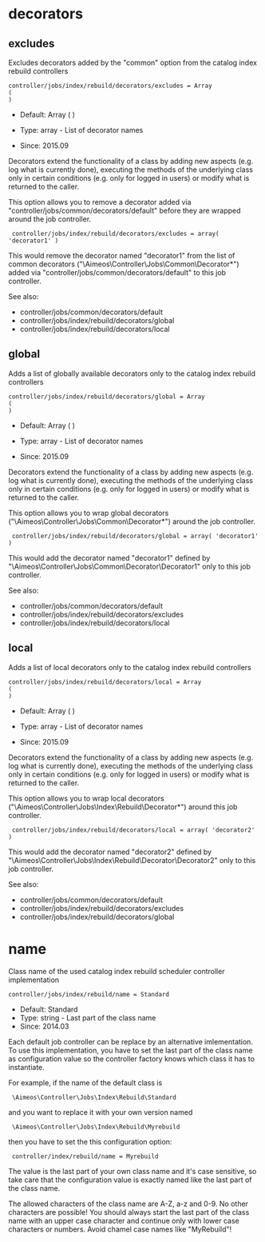 
# decorators
## excludes

Excludes decorators added by the "common" option from the catalog index rebuild controllers

```
controller/jobs/index/rebuild/decorators/excludes = Array
(
)
```

* Default: Array
(
)

* Type: array - List of decorator names
* Since: 2015.09

Decorators extend the functionality of a class by adding new aspects
(e.g. log what is currently done), executing the methods of the underlying
class only in certain conditions (e.g. only for logged in users) or
modify what is returned to the caller.

This option allows you to remove a decorator added via
"controller/jobs/common/decorators/default" before they are wrapped
around the job controller.

```
 controller/jobs/index/rebuild/decorators/excludes = array( 'decorator1' )
```

This would remove the decorator named "decorator1" from the list of
common decorators ("\Aimeos\Controller\Jobs\Common\Decorator\*") added via
"controller/jobs/common/decorators/default" to this job controller.

See also:

* controller/jobs/common/decorators/default
* controller/jobs/index/rebuild/decorators/global
* controller/jobs/index/rebuild/decorators/local

## global

Adds a list of globally available decorators only to the catalog index rebuild controllers

```
controller/jobs/index/rebuild/decorators/global = Array
(
)
```

* Default: Array
(
)

* Type: array - List of decorator names
* Since: 2015.09

Decorators extend the functionality of a class by adding new aspects
(e.g. log what is currently done), executing the methods of the underlying
class only in certain conditions (e.g. only for logged in users) or
modify what is returned to the caller.

This option allows you to wrap global decorators
("\Aimeos\Controller\Jobs\Common\Decorator\*") around the job controller.

```
 controller/jobs/index/rebuild/decorators/global = array( 'decorator1' )
```

This would add the decorator named "decorator1" defined by
"\Aimeos\Controller\Jobs\Common\Decorator\Decorator1" only to this job controller.

See also:

* controller/jobs/common/decorators/default
* controller/jobs/index/rebuild/decorators/excludes
* controller/jobs/index/rebuild/decorators/local

## local

Adds a list of local decorators only to the catalog index rebuild controllers

```
controller/jobs/index/rebuild/decorators/local = Array
(
)
```

* Default: Array
(
)

* Type: array - List of decorator names
* Since: 2015.09

Decorators extend the functionality of a class by adding new aspects
(e.g. log what is currently done), executing the methods of the underlying
class only in certain conditions (e.g. only for logged in users) or
modify what is returned to the caller.

This option allows you to wrap local decorators
("\Aimeos\Controller\Jobs\Index\Rebuild\Decorator\*") around this job controller.

```
 controller/jobs/index/rebuild/decorators/local = array( 'decorator2' )
```

This would add the decorator named "decorator2" defined by
"\Aimeos\Controller\Jobs\Index\Rebuild\Decorator\Decorator2" only to this job
controller.

See also:

* controller/jobs/common/decorators/default
* controller/jobs/index/rebuild/decorators/excludes
* controller/jobs/index/rebuild/decorators/global

# name

Class name of the used catalog index rebuild scheduler controller implementation

```
controller/jobs/index/rebuild/name = Standard
```

* Default: Standard
* Type: string - Last part of the class name
* Since: 2014.03

Each default job controller can be replace by an alternative imlementation.
To use this implementation, you have to set the last part of the class
name as configuration value so the controller factory knows which class it
has to instantiate.

For example, if the name of the default class is

```
 \Aimeos\Controller\Jobs\Index\Rebuild\Standard
```

and you want to replace it with your own version named

```
 \Aimeos\Controller\Jobs\Index\Rebuild\Myrebuild
```

then you have to set the this configuration option:

```
 controller/index/rebuild/name = Myrebuild
```

The value is the last part of your own class name and it's case sensitive,
so take care that the configuration value is exactly named like the last
part of the class name.

The allowed characters of the class name are A-Z, a-z and 0-9. No other
characters are possible! You should always start the last part of the class
name with an upper case character and continue only with lower case characters
or numbers. Avoid chamel case names like "MyRebuild"!
